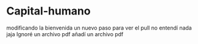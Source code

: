# Capital-humano
 modificando la bienvenida
un nuevo  paso para ver el pull
no entendí nada jaja
Ignoré un archivo pdf
añadí un archivo pdf
